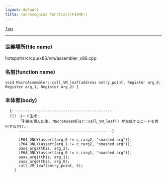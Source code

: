 ```yaml
---
layout: default
title: (unrecognied function)(FIXME!)
---
```

[Top](../index.html)

--- 
### 定義場所(file name)
hotspot/src/cpu/x86/vm/assembler_x86.cpp

### 名前(function name)
```
void MacroAssembler::call_VM_leaf(address entry_point, Register arg_0, Register arg_1, Register arg_2) {
```

### 本体部(body)
```
  {- -------------------------------------------
  (1) コード生成:
      「引数を積んだ後, MacroAssembler::call_VM_leaf() が生成するコードを実行するだけ.」
      ---------------------------------------- -}

	  LP64_ONLY(assert(arg_0 != c_rarg2, "smashed arg"));
	  LP64_ONLY(assert(arg_1 != c_rarg2, "smashed arg"));
	  pass_arg2(this, arg_2);
	  LP64_ONLY(assert(arg_0 != c_rarg1, "smashed arg"));
	  pass_arg1(this, arg_1);
	  pass_arg0(this, arg_0);
	  call_VM_leaf(entry_point, 3);
	}
	
```


